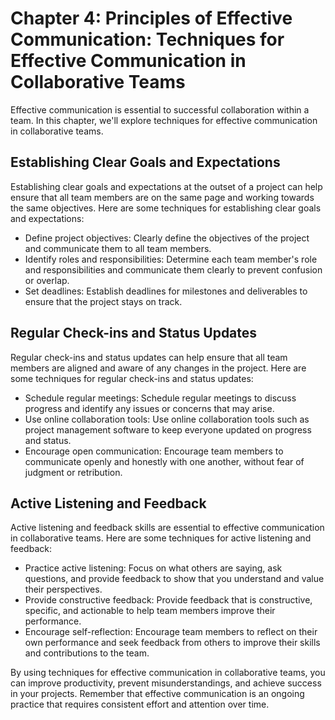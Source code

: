 Chapter 4: Principles of Effective Communication: Techniques for Effective Communication in Collaborative Teams
===============================================================================================================

Effective communication is essential to successful collaboration within a team. In this chapter, we'll explore techniques for effective communication in collaborative teams.

Establishing Clear Goals and Expectations
-----------------------------------------

Establishing clear goals and expectations at the outset of a project can help ensure that all team members are on the same page and working towards the same objectives. Here are some techniques for establishing clear goals and expectations:

* Define project objectives: Clearly define the objectives of the project and communicate them to all team members.
* Identify roles and responsibilities: Determine each team member's role and responsibilities and communicate them clearly to prevent confusion or overlap.
* Set deadlines: Establish deadlines for milestones and deliverables to ensure that the project stays on track.

Regular Check-ins and Status Updates
------------------------------------

Regular check-ins and status updates can help ensure that all team members are aligned and aware of any changes in the project. Here are some techniques for regular check-ins and status updates:

* Schedule regular meetings: Schedule regular meetings to discuss progress and identify any issues or concerns that may arise.
* Use online collaboration tools: Use online collaboration tools such as project management software to keep everyone updated on progress and status.
* Encourage open communication: Encourage team members to communicate openly and honestly with one another, without fear of judgment or retribution.

Active Listening and Feedback
-----------------------------

Active listening and feedback skills are essential to effective communication in collaborative teams. Here are some techniques for active listening and feedback:

* Practice active listening: Focus on what others are saying, ask questions, and provide feedback to show that you understand and value their perspectives.
* Provide constructive feedback: Provide feedback that is constructive, specific, and actionable to help team members improve their performance.
* Encourage self-reflection: Encourage team members to reflect on their own performance and seek feedback from others to improve their skills and contributions to the team.

By using techniques for effective communication in collaborative teams, you can improve productivity, prevent misunderstandings, and achieve success in your projects. Remember that effective communication is an ongoing practice that requires consistent effort and attention over time.

